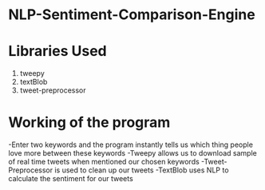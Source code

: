 # NLP-Sentiment-Comparison-Engine

# Libraries Used
1) tweepy
2) textBlob
3) tweet-preprocessor

# Working of the program
-Enter two keywords and the program instantly tells us which thing people love more between these keywords
-Tweepy allows us to download sample of real time tweets when mentioned our chosen keywords
-Tweet-Preprocessor is used to clean up our tweets
-TextBlob uses NLP to calculate the sentiment for our tweets
